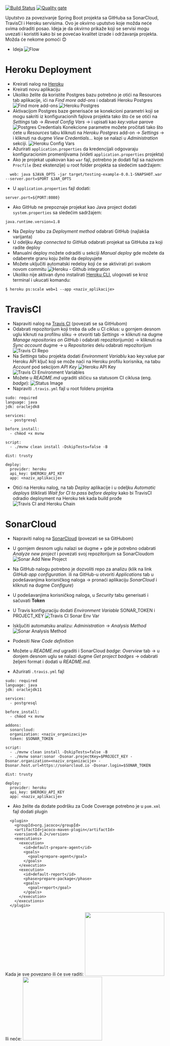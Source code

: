 [![Build Status](https://travis-ci.com/katarinaa94/deployment-example.svg?branch=master)](https://travis-ci.com/katarinaa94/deployment-example)
[![Quality gate](https://sonarcloud.io/api/project_badges/quality_gate?project=katarinaa94_deployment-example)](https://sonarcloud.io/dashboard?id=katarinaa94_deployment-example)

Uputstvo za povezivanje Spring Boot projekta sa GitHuba sa SonarCloud, TravisCI i Heroku servisima.
Ovo je okvirno uputstvo koje možda neće svima odraditi posao.
Ideja je da okvirno prikaže koji se servisi mogu uvezati i koristiti kako bi se povećao kvalitet izrade i održavanja projekta.
Možda će nekome pomoći :blush:

- Ideja
![Flow](/assets/flow.png)

# Heroku Deployment

- Kreirati nalog na [Heroku](https://heroku.com)
- Kreirati novu aplikaciju
- Ukoliko želite da koristite Postgres bazu potrebno je otići na Resources tab aplikacije, ići na *Find more add-ons* i odabrati Heroku Postgres
![Find more add-ons](/assets/find_more_addons.png)
![Heroku Postgres](/assets/postgres.png)
- Aktivacijom Postgres baze generisaće se konekcioni parametri koji se mogu sakriti iz konfiguracionih fajlova projekta tako što će se otići na *Settings* tab -> *Reveal Config Vars* -> i upisati kao *key:value* parove
![Postgres Credentials](/assets/postgres_creds.png)
Konekcione parametre možete pročitati tako što ćete u *Resources* tabu kliknuti na *Heroku Postgres* add-on -> *Settings* -> i kliknuti na dugme *View Credentials...* koje se nalazi u *Administration* sekciji.
![Heroku Config Vars](/assets/Heroku_config_vars.png)
- Ažurirati `application.properties` da kredencijali odgovaraju konfiguracionim promenljivama (videti `application.properties` projekta)
- Ako je projekat upakovan kao `war` fajl, potrebno je dodati fajl sa nazivom `Procfile` (bez ekstenzije) u root folder projekta sa sledećim sadržajem:

```
  web: java $JAVA_OPTS -jar target/testing-example-0.0.1-SNAPSHOT.war --server.port=$PORT $JAR_OPTS
```

- U `application.properties` fajl dodati:

```
server.port=${PORT:8080}
```

- Ako GitHub ne prepoznaje projekat kao Java project dodati `system.properties` sa sledećim sadržajem:

```
java.runtime.version=1.8
```

- Na *Deploy* tabu za *Deployment method* odabrati GitHub (najlakša varijanta)
- U odeljku *App connected to GitHub* odabrati projekat sa GitHuba za koji radite deploy
- Manualni deploy možete odraditi u sekciji *Manual deploy* gde možete da odaberete granu koju želite da deployujete
- Možete uključiti automatski redeloy koji će se aktivirati pri svakom novom commitu
![Heroku - Github integration](/assets/heroku_github.png)
- Ukoliko nije aktivan dyno instalirati [Heroku CLI](https://devcenter.heroku.com/articles/heroku-cli), ulogovati se kroz terminal i ukucati komandu:

```
$ heroku ps:scale web=1 --app <naziv_aplikacije>
```

# TravisCI

- Napraviti nalog na [Travis CI](https://travis-ci.com/) (povezati se sa GitHubom)
- Odabrati repozitorijum koji treba da uđe u CI ciklus: u gornjem desnom uglu klknuti na profilnu sliku -> otvoriti tab *Settings* -> kliknuti na dugme *Manage repositories on GitHub* i odabrati repozitorijum(e) -> kliknuti na *Sync account* dugme -> u *Repositories* delu odabrati repozitorijum
![Travis CI Repo](/assets/travisci_repo.png)
- Na *Settings* tabu projekta dodati *Environment Variablu* kao key:value par Heroku API ključ koji se može naći na Heroku profilu korisnika, na tabu *Account* pod sekcijom *API Key*
![Heroku API Key](/assets/heroku_api_key.png)
![Travis CI Environment Variables](/assets/travis_ci_vars.png)
- Možete u *README.md* ugraditi sličicu sa statusom CI ciklusa (eng. *badge*): ![Status Image](/assets/travis_status_image.png)
- Napraviti `.travis.yml` fajl u root folderu projekta

```
sudo: required
language: java
jdk: oraclejdk8

services:
  - postgresql

before_install:
  - chmod +x mvnw

script:
  - ./mvnw clean install -DskipTests=false -B

dist: trusty

deploy:
  provider: heroku
  api_key: $HEROKU_API_KEY
  app: <naziv_aplikacije>
```

- Otići na Heroku nalog, na tab *Deploy* aplikacije i u odeljku *Automatic deploys* štiklirati *Wait for CI to pass before deploy* kako bi TravisCI odradio deployment na Heroku tek kada build prođe
![Travis CI and Heroku Chain](/assets/heroku_wait_ci.png)

# SonarCloud

- Napraviti nalog na [SonarCloud](https://sonarcloud.io) (povezati se sa GitHubom)
- U gornjem desnom uglu nalazi se dugme *+* gde je potrebno odabrati *Analyze new project* i povezati svoj repozitorijum sa SonarCloudom
![Sonar Add New Project](/assets/sonar_add.png)
- Na GitHub nalogu potrebno je dozvoliti repo za analizu (klik na link *GitHub app configuration.* ili na GitHub-u otvoriti *Applications* tab u podešavanjima korisničkog naloga -> pronaći aplikaciju *SonarCloud* i kliknuti na dugme *Configure*)
- U podešavanjima korisničkog naloga, u *Security* tabu generisati i sačuvati **Token**
- U Travis konfiguraciju dodati *Environment Variable* SONAR_TOKEN i PROJECT_KEY
![Travis CI Sonar Env Var](/assets/travis_ci_sonar_vars.png)
- Isključiti automatsku analizu: *Administration* -> *Analysis Method*
![Sonar Analysis Method](/assets/sonar_analysis_method.png)
- Podesiti *New Code definition*
- Možete u *README.md* ugraditi i SonarCloud *badge*: *Overview* tab -> u donjem desnom uglu se nalazi dugme *Get project badges* -> odabrati željeni format i dodati u *README.md*.

- Ažurirati `.travis.yml` fajl

```
sudo: required
language: java
jdk: oraclejdk11

services:
  - postgresql

before_install:
  - chmod +x mvnw

addons:
  sonarcloud:
  organization: <naziv_organizacije>
  token: $SONAR_TOKEN

script:
  - ./mvnw clean install -DskipTests=false -B
  - ./mvnw sonar:sonar -Dsonar.projectKey=$PROJECT_KEY -Dsonar.organization=<naziv_organizacije> -Dsonar.host.url=https://sonarcloud.io -Dsonar.login=$SONAR_TOKEN

dist: trusty

deploy:
  provider: heroku
  api_key: $HEROKU_API_KEY
  app: <naziv_aplikacije>
```

- Ako želite da dodate podršku za Code Coverage potrebno je u `pom.xml` fajl dodati plugin

```
  <plugin>
    <groupId>org.jacoco</groupId>
    <artifactId>jacoco-maven-plugin</artifactId>
    <version>0.8.2</version>
    <executions>
      <execution>
        <id>default-prepare-agent</id>
        <goals>
          <goal>prepare-agent</goal>
        </goals>
      </execution>
      <execution>
        <id>default-report</id>
        <phase>prepare-package</phase>
        <goals>
          <goal>report</goal>
        </goals>
      </execution>
    </executions>
  </plugin>
```

Kada je sve povezano ili će sve raditi:
<img src="/assets/bravo.gif" width="250" height="200">
Ili neće:
<img src="/assets/lol.gif" width="250" height="200">
